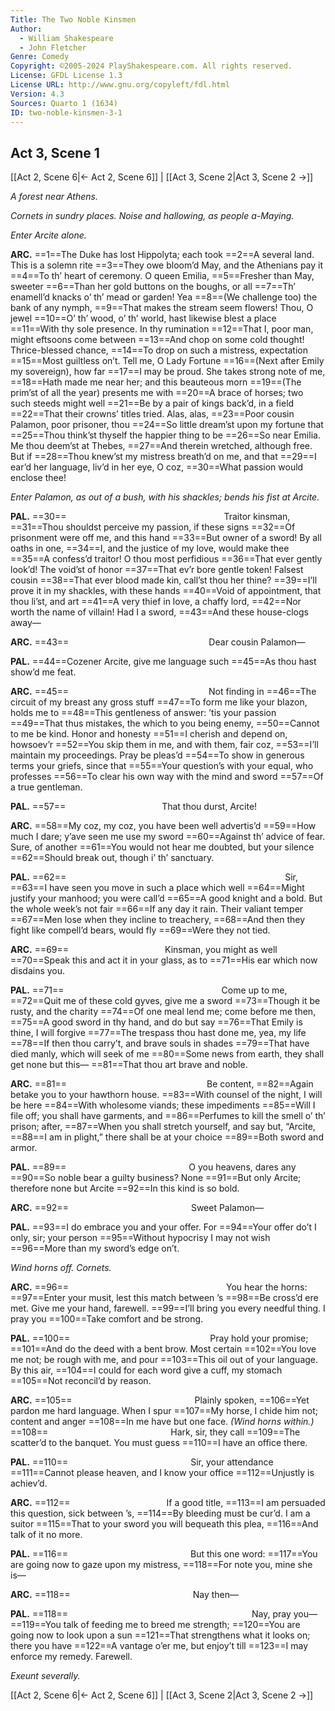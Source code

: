 ```yaml
---
Title: The Two Noble Kinsmen
Author: 
  - William Shakespeare
  - John Fletcher
Genre: Comedy
Copyright: ©2005-2024 PlayShakespeare.com. All rights reserved.
License: GFDL License 1.3
License URL: http://www.gnu.org/copyleft/fdl.html
Version: 4.3
Sources: Quarto 1 (1634)
ID: two-noble-kinsmen-3-1
---
```


## Act 3, Scene 1
[[Act 2, Scene 6|← Act 2, Scene 6]] | [[Act 3, Scene 2|Act 3, Scene 2 →]]

*A forest near Athens.*

*Cornets in sundry places. Noise and hallowing, as people a-Maying.*

*Enter Arcite alone.*

**ARC.**
==1==The Duke has lost Hippolyta; each took
==2==A several land. This is a solemn rite
==3==They owe bloom’d May, and the Athenians pay it
==4==To th’ heart of ceremony. O queen Emilia,
==5==Fresher than May, sweeter
==6==Than her gold buttons on the boughs, or all
==7==Th’ enamell’d knacks o’ th’ mead or garden! Yea
==8==(We challenge too) the bank of any nymph,
==9==That makes the stream seem flowers! Thou, O jewel
==10==O’ th’ wood, o’ th’ world, hast likewise blest a place
==11==With thy sole presence. In thy rumination
==12==That I, poor man, might eftsoons come between
==13==And chop on some cold thought! Thrice-blessed chance,
==14==To drop on such a mistress, expectation
==15==Most guiltless on’t. Tell me, O Lady Fortune
==16==(Next after Emily my sovereign), how far
==17==I may be proud. She takes strong note of me,
==18==Hath made me near her; and this beauteous morn
==19==(The prim’st of all the year) presents me with
==20==A brace of horses; two such steeds might well
==21==Be by a pair of kings back’d, in a field
==22==That their crowns’ titles tried. Alas, alas,
==23==Poor cousin Palamon, poor prisoner, thou
==24==So little dream’st upon my fortune that
==25==Thou think’st thyself the happier thing to be
==26==So near Emilia. Me thou deem’st at Thebes,
==27==And therein wretched, although free. But if
==28==Thou knew’st my mistress breath’d on me, and that
==29==I ear’d her language, liv’d in her eye, O coz,
==30==What passion would enclose thee!

*Enter Palamon, as out of a bush, with his shackles; bends his fist at Arcite.*

**PAL.**
==30==                  Traitor kinsman,
==31==Thou shouldst perceive my passion, if these signs
==32==Of prisonment were off me, and this hand
==33==But owner of a sword! By all oaths in one,
==34==I, and the justice of my love, would make thee
==35==A confess’d traitor! O thou most perfidious
==36==That ever gently look’d! The void’st of honor
==37==That ev’r bore gentle token! Falsest cousin
==38==That ever blood made kin, call’st thou her thine?
==39==I’ll prove it in my shackles, with these hands
==40==Void of appointment, that thou li’st, and art
==41==A very thief in love, a chaffy lord,
==42==Nor worth the name of villain! Had I a sword,
==43==And these house-clogs away⁠—

**ARC.**
==43==                Dear cousin Palamon⁠—

**PAL.**
==44==Cozener Arcite, give me language such
==45==As thou hast show’d me feat.

**ARC.**
==45==                Not finding in
==46==The circuit of my breast any gross stuff
==47==To form me like your blazon, holds me to
==48==This gentleness of answer: ’tis your passion
==49==That thus mistakes, the which to you being enemy,
==50==Cannot to me be kind. Honor and honesty
==51==I cherish and depend on, howsoev’r
==52==You skip them in me, and with them, fair coz,
==53==I’ll maintain my proceedings. Pray be pleas’d
==54==To show in generous terms your griefs, since that
==55==Your question’s with your equal, who professes
==56==To clear his own way with the mind and sword
==57==Of a true gentleman.

**PAL.**
==57==           That thou durst, Arcite!

**ARC.**
==58==My coz, my coz, you have been well advertis’d
==59==How much I dare; y’ave seen me use my sword
==60==Against th’ advice of fear. Sure, of another
==61==You would not hear me doubted, but your silence
==62==Should break out, though i’ th’ sanctuary.

**PAL.**
==62==                         Sir,
==63==I have seen you move in such a place which well
==64==Might justify your manhood; you were call’d
==65==A good knight and a bold. But the whole week’s not fair
==66==If any day it rain. Their valiant temper
==67==Men lose when they incline to treachery,
==68==And then they fight like compell’d bears, would fly
==69==Were they not tied.

**ARC.**
==69==           Kinsman, you might as well
==70==Speak this and act it in your glass, as to
==71==His ear which now disdains you.

**PAL.**
==71==                  Come up to me,
==72==Quit me of these cold gyves, give me a sword
==73==Though it be rusty, and the charity
==74==Of one meal lend me; come before me then,
==75==A good sword in thy hand, and do but say
==76==That Emily is thine, I will forgive
==77==The trespass thou hast done me, yea, my life
==78==If then thou carry’t, and brave souls in shades
==79==That have died manly, which will seek of me
==80==Some news from earth, they shall get none but this⁠—
==81==That thou art brave and noble.

**ARC.**
==81==                Be content,
==82==Again betake you to your hawthorn house.
==83==With counsel of the night, I will be here
==84==With wholesome viands; these impediments
==85==Will I file off; you shall have garments, and
==86==Perfumes to kill the smell o’ th’ prison; after,
==87==When you shall stretch yourself, and say but, “Arcite,
==88==I am in plight,” there shall be at your choice
==89==Both sword and armor.

**PAL.**
==89==              O you heavens, dares any
==90==So noble bear a guilty business? None
==91==But only Arcite; therefore none but Arcite
==92==In this kind is so bold.

**ARC.**
==92==              Sweet Palamon⁠—

**PAL.**
==93==I do embrace you and your offer. For
==94==Your offer do’t I only, sir; your person
==95==Without hypocrisy I may not wish
==96==More than my sword’s edge on’t.

*Wind horns off. Cornets.*

**ARC.**
==96==                  You hear the horns:
==97==Enter your musit, lest this match between ’s
==98==Be cross’d ere met. Give me your hand, farewell.
==99==I’ll bring you every needful thing. I pray you
==100==Take comfort and be strong.

**PAL.**
==100==                Pray hold your promise;
==101==And do the deed with a bent brow. Most certain
==102==You love me not; be rough with me, and pour
==103==This oil out of your language. By this air,
==104==I could for each word give a cuff, my stomach
==105==Not reconcil’d by reason.

**ARC.**
==105==              Plainly spoken,
==106==Yet pardon me hard language. When I spur
==107==My horse, I chide him not; content and anger
==108==In me have but one face.
*(Wind horns within.)*
==108==              Hark, sir, they call
==109==The scatter’d to the banquet. You must guess
==110==I have an office there.

**PAL.**
==110==              Sir, your attendance
==111==Cannot please heaven, and I know your office
==112==Unjustly is achiev’d.

**ARC.**
==112==           If a good title,
==113==I am persuaded this question, sick between ’s,
==114==By bleeding must be cur’d. I am a suitor
==115==That to your sword you will bequeath this plea,
==116==And talk of it no more.

**PAL.**
==116==              But this one word:
==117==You are going now to gaze upon my mistress,
==118==For note you, mine she is⁠—

**ARC.**
==118==              Nay then⁠—

**PAL.**
==118==                     Nay, pray you⁠—
==119==You talk of feeding me to breed me strength;
==120==You are going now to look upon a sun
==121==That strengthens what it looks on; there you have
==122==A vantage o’er me, but enjoy’t till
==123==I may enforce my remedy. Farewell.

*Exeunt severally.*

[[Act 2, Scene 6|← Act 2, Scene 6]] | [[Act 3, Scene 2|Act 3, Scene 2 →]]